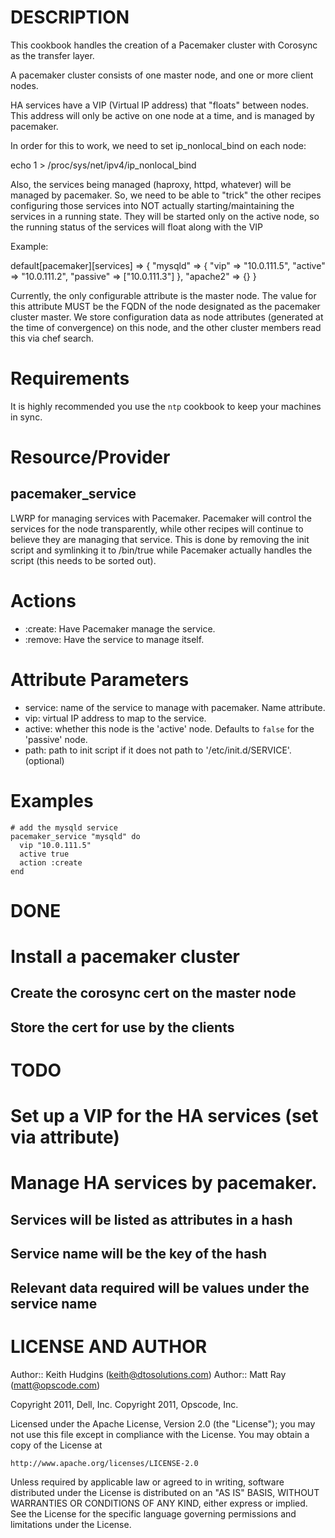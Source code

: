 DESCRIPTION
===========
This cookbook handles the creation of a Pacemaker cluster with Corosync as the transfer layer.

A pacemaker cluster consists of one master node, and one or more client nodes.

HA services have a VIP (Virtual IP address) that "floats" between nodes. This address will only be active on one node at a time, and is managed by pacemaker.

In order for this to work, we need to set ip_nonlocal_bind on each node:

echo 1 > /proc/sys/net/ipv4/ip_nonlocal_bind

Also, the services being managed (haproxy, httpd, whatever) will be managed by pacemaker. So, we need to be able to "trick" the other recipes configuring those services into NOT actually starting/maintaining the services in a running state. They will be started only on the active node, so the running status of the services will float along with the VIP

Example:

default[pacemaker][services] => {
	"mysqld" => {
    "vip" => "10.0.111.5",
    "active" => "10.0.111.2",
    "passive" => ["10.0.111.3"]
	},
	"apache2" => {}
}


Currently, the only configurable attribute is the master node. The value for this attribute MUST be the FQDN of the node designated as the pacemaker cluster master. We store configuration data as node attributes (generated at the time of convergence) on this node, and the other cluster members read this via chef search.

Requirements
============
It is highly recommended you use the `ntp` cookbook to keep your machines in sync.

Resource/Provider
=================
pacemaker_service
---------------
LWRP for managing services with Pacemaker. Pacemaker will control the services for the node transparently, while other recipes will continue to believe they are managing that service. This is done by removing the init script and symlinking it to /bin/true while Pacemaker actually handles the script (this needs to be sorted out).

# Actions
- :create: Have Pacemaker manage the service.
- :remove: Have the service to manage itself.

# Attribute Parameters
- service: name of the service to manage with pacemaker. Name attribute.
- vip: virtual IP address to map to the service.
- active: whether this node is the 'active' node. Defaults to `false` for the 'passive' node.
- path: path to init script if it does not path to '/etc/init.d/SERVICE'. (optional)

# Examples
    # add the mysqld service
    pacemaker_service "mysqld" do
      vip "10.0.111.5"
      active true
      action :create
    end

DONE
====
# Install a pacemaker cluster
## Create the corosync cert on the master node
## Store the cert for use by the clients

TODO
====
# Set up a VIP for the HA services (set via attribute)
# Manage HA services by pacemaker.
## Services will be listed as attributes in a hash
## Service name will be the key of the hash
## Relevant data required will be values under the service name


LICENSE AND AUTHOR
==================

Author:: Keith Hudgins (<keith@dtosolutions.com>)
Author:: Matt Ray (<matt@opscode.com>)

Copyright 2011, Dell, Inc.
Copyright 2011, Opscode, Inc.

Licensed under the Apache License, Version 2.0 (the "License");
you may not use this file except in compliance with the License.
You may obtain a copy of the License at

    http://www.apache.org/licenses/LICENSE-2.0

Unless required by applicable law or agreed to in writing, software
distributed under the License is distributed on an "AS IS" BASIS,
WITHOUT WARRANTIES OR CONDITIONS OF ANY KIND, either express or implied.
See the License for the specific language governing permissions and
limitations under the License.
